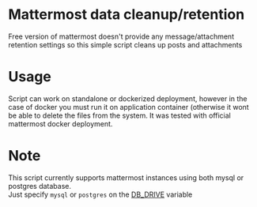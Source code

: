 # Mattermost data cleanup/retention
Free version of mattermost doesn't provide any message/attachment retention settings so this simple script cleans up posts and attachments 
# Usage
Script can work on standalone or dockerized deployment, however in the case of docker you must run it on application container (otherwise it wont be able to delete the files from the system. It was tested with official mattermost docker deployment. 
# Note
This script currently supports mattermost instances using both mysql or postgres database.  
Just specify `mysql` or `postgres` on the [DB_DRIVE](https://github.com/aljazceru/mattermost-retention/blob/master/mattermost-retention.sh#L26) variable
